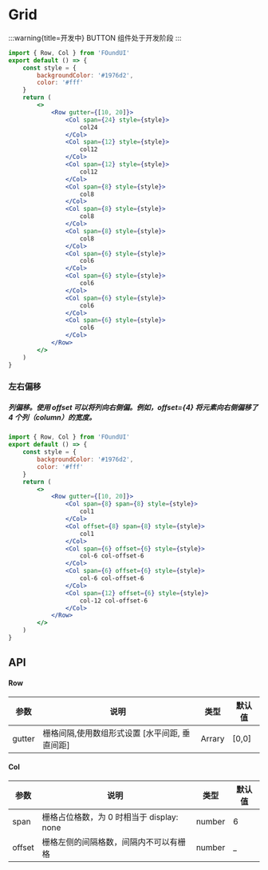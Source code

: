 # Grid

:::warning{title=开发中}
BUTTON 组件处于开发阶段
:::

```jsx
import { Row, Col } from 'FOundUI'
export default () => {
    const style = {
        backgroundColor: '#1976d2',
        color: '#fff'
    }
    return (
        <>
            <Row gutter={[10, 20]}>
                <Col span={24} style={style}>
                    col24
                </Col>
                <Col span={12} style={style}>
                    col12
                </Col>
                <Col span={12} style={style}>
                    col12
                </Col>
                <Col span={8} style={style}>
                    col8
                </Col>
                <Col span={8} style={style}>
                    col8
                </Col>
                <Col span={8} style={style}>
                    col8
                </Col>
                <Col span={6} style={style}>
                    col6
                </Col>
                <Col span={6} style={style}>
                    col6
                </Col>
                <Col span={6} style={style}>
                    col6
                </Col>
                <Col span={6} style={style}>
                    col6
                </Col>
            </Row>
        </>
    )
}
```

### 左右偏移

##### 列偏移。使用 offset 可以将列向右侧偏。例如，offset={4} 将元素向右侧偏移了 4 个列（column）的宽度。

```jsx
import { Row, Col } from 'FOundUI'
export default () => {
    const style = {
        backgroundColor: '#1976d2',
        color: '#fff'
    }
    return (
        <>
            <Row gutter={[10, 20]}>
                <Col span={8} span={8} style={style}>
                    col1
                </Col>
                <Col offset={8} span={8} style={style}>
                    col1
                </Col>
                <Col span={6} offset={6} style={style}>
                    col-6 col-offset-6
                </Col>
                <Col span={6} offset={6} style={style}>
                    col-6 col-offset-6
                </Col>
                <Col span={12} offset={6} style={style}>
                    col-12 col-offset-6
                </Col>
            </Row>
        </>
    )
}
```

## API

#### Row

| 参数   | 说明                                           | 类型   | 默认值 |
| ------ | ---------------------------------------------- | ------ | ------ |
| gutter | 栅格间隔,使用数组形式设置 [水平间距, 垂直间距] | Arrary | [0,0]  |

#### Col

| 参数   | 说明                                      | 类型   | 默认值 |
| ------ | ----------------------------------------- | ------ | ------ |
| span   | 栅格占位格数，为 0 时相当于 display: none | number | 6      |
| offset | 栅格左侧的间隔格数，间隔内不可以有栅格    | number | \_     |
